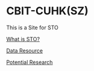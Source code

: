 # CBIT-CUHK(SZ)
This is a Site for STO

[What is STO?](STO/what_is_sto.md)

[Data Resource](STO/The_data_resource.md)

[Potential Research](STO/potential_research.md)
